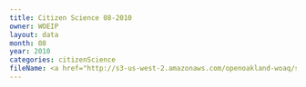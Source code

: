 ```yaml
---
title: Citizen Science 08-2010
owner: WOEIP
layout: data
month: 08
year: 2010
categories: citizenScience
fileName: <a href="http://s3-us-west-2.amazonaws.com/openoakland-woaq/shift_by_month/2010-08.csv">CSV here</a>
---
```

